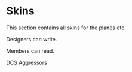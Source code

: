 # Skins
This section contains all skins for the planes etc.

Designers can write.

Members can read.

DCS Aggressors
